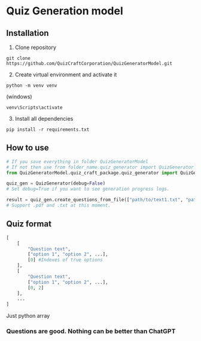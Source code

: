 # Quiz Generation model
## Installation

1. Clone repository
```console
git clone https://github.com/QuizCraftCorporation/QuizGeneratorModel.git
```

2. Create virtual environment and activate it
```console
python -m venv venv
```
(windows)
```console
venv\Scripts\activate
```
3. Install all dependencies
```console
pip install -r requirements.txt
```

## How to use
```python
# If you save everything in folder QuizGeneratorModel
# If not then use from folder_name.quiz_generator import QuizGenerator
from QuizGeneratorModel.quiz_craft_package.quiz_generator import QuizGenerator

quiz_gen = QuizGenerator(debug=False)
# Set debug=True if you want to see generation progress logs.

result = quiz_gen.create_questions_from_file(["path/to/text1.txt", "path/to/text2.txt"])
# Support .pdf and .txt at this moment.

```

## Quiz format
```python
[
    [
        "Question text", 
        ["option 1", "option 2", ...],
        [0] #Indexes of true options
    ],
    [
        "Question text", 
        ["option 1", "option 2", ...],
        [0, 2]
    ],
    ...
]
```
Just python array

### Questions are good. Nothing can be better than ChatGPT
